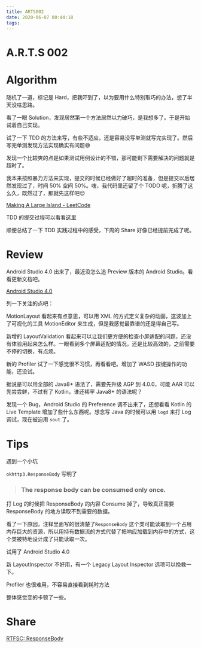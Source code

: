 ```yaml
---
title: ARTS002
date: 2020-06-07 00:44:18
tags:
---
```


# A.R.T.S 002

# Algorithm

随机了一道，标记是 Hard，把我吓到了，以为要用什么特别取巧的办法，想了半天没啥思路。

看了一眼 Solution，发现居然第一个方法居然以力破巧，是我想多了。于是开始试着自己实现。

试了一下 TDD 的方法来写，有些不适应，还是容易没写单测就写完实现了。然后写完单测发现方法实现确实有问题😅️

发现一个比较爽的点是如果测试用例设计的不错，那可能剩下需要解决的问题就是超时了。

我本来按照暴力方法来实现，提交的时候已经做好了超时的准备，但是提交以后居然发现过了，时间 50% 空间 50%。嗐，我代码里还留了个 TODO 呢，折腾了这么久，既然过了，那就先这样吧😔️

[Making A Large Island - LeetCode](https://leetcode.com/problems/making-a-large-island/)

TDD 的提交过程可以看看[这里](https://github.com/alwaystest/Algorithms/commits/master)

顺便总结了一下 TDD 实践过程中的感受，下周的 Share 好像已经提前完成了呢。

# Review

Android Studio 4.0 出来了，最近没怎么追 Preview 版本的 Android Studio。看看更新文档吧。

[Android Studio 4.0](https://android-developers.googleblog.com/2020/05/android-studio-4.html)

列一下关注的点吧：

MotionLayout 看起来有点意思，可以用 XML 的方式定义复杂的动画，这波加上了可视化的工具 MotionEditor 来生成，但是我感觉最靠谱的还是得自己写。

新增的 LayoutValidation 看起来可以让我们更方便的检查小屏适配的问题，还没有体验用起来怎么样。一眼看到多个屏幕适配的情况，还是比较高效的，之前需要不停的切换，有点烦。

新的 Profiler 试了一下感觉很不习惯，再看看吧。增加了 WASD 按键操作的功能，还没试。

据说是可以用全部的 Java8+ 语法了，需要先升级 AGP 到 4.0.0，可能 AAR 可以先尝尝鲜，不过有了 Kotlin，谁还稀罕 Java8+ 的语法呢？

发现一个 Bug，Android Studio 的 Preference 调不出来了，还想看看 Kotlin 的 Live Template 增加了些什么东西呢。想念写 Java 的时候可以用 `logd` 来打 Log 调试，现在被迫用 `sout` 了。

# Tips

遇到一个小坑

`okhttp3.ResponseBody` 写明了 

> <h3>The response body can be consumed only once.</h3>

打 Log 的时候把 ResponseBody 的内容 Consume 掉了，导致真正需要 ResponseBody 的地方读取不到需要的数据。

看了一下原因，注释里面写的很清楚了`ResponseBody` 这个类可能读取到一个占用内存巨大的资源，所以用持有数据流的方式代替了把响应加载到内存中的方式，这个类被特地设计成了只能读取一次。

试用了 Android Studio 4.0

新 LayoutInspector 不好用，有一个 Legacy Layout Inspector 选项可以挽救一下。

Profiler 也很难用，不容易直接看到耗时方法

整体感觉变的卡顿了一些。

# Share

[RTFSC: ResponseBody](https://blog.alwaystest.ml/2020/06/05/RTFSC-ResponseBody/)
